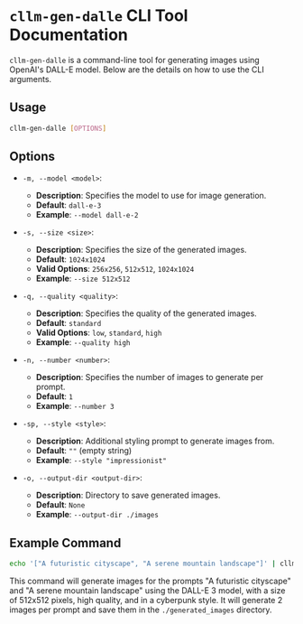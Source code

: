 # `cllm-gen-dalle` CLI Tool Documentation

`cllm-gen-dalle` is a command-line tool for generating images using OpenAI's DALL-E model. Below are the details on how to use the CLI arguments.

## Usage

```sh
cllm-gen-dalle [OPTIONS]
```

## Options

- `-m, --model <model>`: 
  - **Description**: Specifies the model to use for image generation.
  - **Default**: `dall-e-3`
  - **Example**: `--model dall-e-2`

- `-s, --size <size>`: 
  - **Description**: Specifies the size of the generated images.
  - **Default**: `1024x1024`
  - **Valid Options**: `256x256`, `512x512`, `1024x1024`
  - **Example**: `--size 512x512`

- `-q, --quality <quality>`: 
  - **Description**: Specifies the quality of the generated images.
  - **Default**: `standard`
  - **Valid Options**: `low`, `standard`, `high`
  - **Example**: `--quality high`

- `-n, --number <number>`: 
  - **Description**: Specifies the number of images to generate per prompt.
  - **Default**: `1`
  - **Example**: `--number 3`

- `-sp, --style <style>`: 
  - **Description**: Additional styling prompt to generate images from.
  - **Default**: `""` (empty string)
  - **Example**: `--style "impressionist"`

- `-o, --output-dir <output-dir>`: 
  - **Description**: Directory to save generated images.
  - **Default**: `None`
  - **Example**: `--output-dir ./images`

## Example Command

```sh
echo '["A futuristic cityscape", "A serene mountain landscape"]' | cllm-gen-dalle --model dall-e-3 --style "cyberpunk"
```

This command will generate images for the prompts "A futuristic cityscape" and "A serene mountain landscape" using the DALL-E 3 model, with a size of 512x512 pixels, high quality, and in a cyberpunk style. It will generate 2 images per prompt and save them in the `./generated_images` directory.
